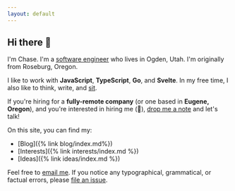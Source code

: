 ```yaml
---
layout: default
---
```


## Hi there 👋

I'm Chase. I'm a [software engineer](https://github.com/clmay) who lives in
Ogden, Utah. I'm originally from Roseburg, Oregon.

I like to work with **JavaScript**, **TypeScript**, **Go**, and **Svelte**. In
my free time, I also like to think, write, and
[sit](https://en.wikipedia.org/wiki/Shikantaza).

If you're hiring for a **fully-remote company** (or one based in **Eugene,
Oregon**), and you're interested in hiring me (🤞),
[drop me a note](mailto:hire@clm.dev) and let's talk!

On this site, you can find my:

- [Blog]({% link blog/index.md%})
- [Interests]({% link interests/index.md %})
- [Ideas]({% link ideas/index.md %})

Feel free to [email me](mailto:hello@clm.dev). If you notice any typographical,
grammatical, or factual errors, please
[file an issue](https://github.com/clmay/clmay.github.io/issues/new).
